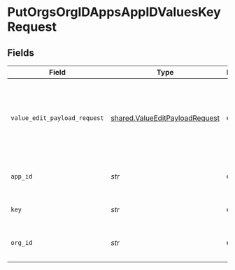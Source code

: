 # PutOrgsOrgIDAppsAppIDValuesKeyRequest


## Fields

| Field                                                                                | Type                                                                                 | Required                                                                             | Description                                                                          |
| ------------------------------------------------------------------------------------ | ------------------------------------------------------------------------------------ | ------------------------------------------------------------------------------------ | ------------------------------------------------------------------------------------ |
| `value_edit_payload_request`                                                         | [shared.ValueEditPayloadRequest](../../models/shared/valueeditpayloadrequest.md)     | :heavy_check_mark:                                                                   | Both `value` and `description` must be supplied. All other fields will be ignored.<br/><br/> |
| `app_id`                                                                             | *str*                                                                                | :heavy_check_mark:                                                                   | The Application ID.<br/><br/>                                                        |
| `key`                                                                                | *str*                                                                                | :heavy_check_mark:                                                                   | The key to update.<br/><br/>                                                         |
| `org_id`                                                                             | *str*                                                                                | :heavy_check_mark:                                                                   | The Organization ID.<br/><br/>                                                       |